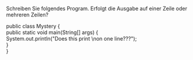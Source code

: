 Schreiben Sie folgendes Program. 
Erfolgt die Ausgabe auf einer Zeile oder mehreren Zeilen?

public class Mystery  {  
  public static void main(String[] args)  {  
    System.out.println("Does this print \non one line???");  
  }  
}

